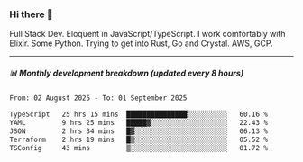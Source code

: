 ### Hi there 👋

Full Stack Dev. Eloquent in JavaScript/TypeScript. I work comfortably with Elixir. Some Python. Trying to get into Rust, Go and Crystal. AWS, GCP.

***

##### 📊 Monthly development breakdown (updated every 8 hours)

<!--START_SECTION:waka-->

```txt
From: 02 August 2025 - To: 01 September 2025

TypeScript   25 hrs 15 mins  ███████████████░░░░░░░░░░   60.16 %
YAML         9 hrs 25 mins   █████▓░░░░░░░░░░░░░░░░░░░   22.43 %
JSON         2 hrs 34 mins   █▓░░░░░░░░░░░░░░░░░░░░░░░   06.13 %
Terraform    2 hrs 19 mins   █▒░░░░░░░░░░░░░░░░░░░░░░░   05.52 %
TSConfig     43 mins         ▒░░░░░░░░░░░░░░░░░░░░░░░░   01.72 %
```

<!--END_SECTION:waka-->
